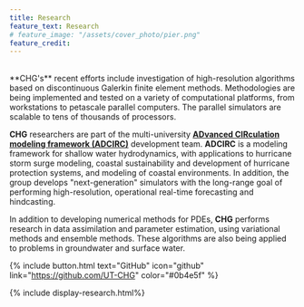 ```yaml
---
title: Research
feature_text: Research
# feature_image: "/assets/cover_photo/pier.png"
feature_credit: 
---
```

<br>
**CHG's** recent efforts include investigation of high-resolution algorithms based on discontinuous Galerkin finite element methods. Methodologies are being implemented and tested on a variety of computational platforms, from workstations to petascale parallel computers. The parallel simulators are scalable to tens of thousands of processors.

**CHG** researchers are part of the multi-university **[ADvanced CIRculation modeling framework (ADCIRC)](https://adcirc.org)** development team. **ADCIRC** is a modeling framework for shallow water hydrodynamics, with applications to hurricane storm surge modeling, coastal sustainability and development of hurricane protection systems, and modeling of coastal environments. In addition, the group develops "next-generation" simulators with the long-range goal of performing high-resolution, operational real-time forecasting and hindcasting.

In addition to developing numerical methods for PDEs, **CHG** performs research in data assimilation and parameter estimation, using variational methods and ensemble methods. These algorithms are also being applied to problems in groundwater and surface water.

{% include button.html text="GitHub" icon="github" link="https://github.com/UT-CHG" color="#0b4e5f" %}

{% include display-research.html%}

